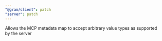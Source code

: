 ```yaml
---
"@gram/client": patch
"server": patch
---
```


Allows the MCP metadata map to accept arbitrary value types as supported by the server
